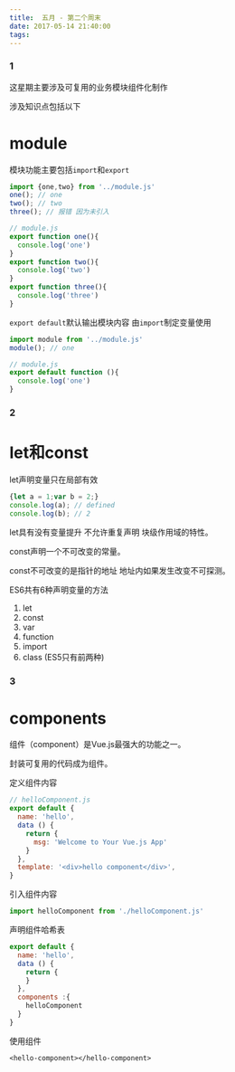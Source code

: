 ```yaml
---
title:  五月 - 第二个周末
date: 2017-05-14 21:40:00
tags:
---
```


### 1

这星期主要涉及可复用的业务模块组件化制作

涉及知识点包括以下

module
========

模块功能主要包括`import`和`export`
``` javascript
import {one,two} from '../module.js'
one(); // one
two(); // two
three(); // 报错 因为未引入
```
``` javascript
// module.js
export function one(){
  console.log('one')
}
export function two(){
  console.log('two')
}
export function three(){
  console.log('three')
}
```

`export default`默认输出模块内容 由`import`制定变量使用

``` javascript
import module from '../module.js'
module(); // one
```

``` javascript
// module.js
export default function (){
  console.log('one')
}
```

### 2

let和const
========

let声明变量只在局部有效
``` javascript
{let a = 1;var b = 2;}
console.log(a); // defined
console.log(b); // 2
```
let具有没有变量提升 不允许重复声明 块级作用域的特性。

const声明一个不可改变的常量。

const不可改变的是指针的地址 地址内如果发生改变不可探测。

ES6共有6种声明变量的方法

1. let
2. const
3. var
4. function
5. import
6. class
(ES5只有前两种)

### 3

components
========
组件（component）是Vue.js最强大的功能之一。

封装可复用的代码成为组件。

定义组件内容
``` javascript 
// helloComponent.js
export default {
  name: 'hello',
  data () {
    return {
      msg: 'Welcome to Your Vue.js App'
    }
  },
  template: '<div>hello component</div>',
}
```

引入组件内容
``` javascript
import helloComponent from './helloComponent.js'
```

声明组件哈希表
``` javascript
export default {
  name: 'hello',
  data () {
    return {
    }
  },
  components :{
    helloComponent
  }
}
```

使用组件
```
<hello-component></hello-component>
```









